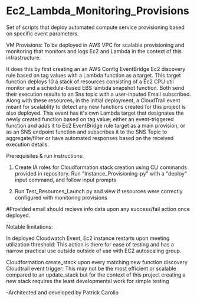  # Ec2_Lambda_Monitoring_Provisions
Set of scripts that deploy automated compute service provisioning based on specific event parameters.



VM Provisions:
To be deployed in AWS VPC for scalable provisioning and monitoring that monitors and logs Ec2 and Lambda
in the context of this infrastructure.

It does this by first creating an an AWS Config EventBridge Ec2 discovery rule based on tag values
with a Lambda function as a target. This target function deploys
10 a stack of resources consisting of a Ec2 CPU util monitor and a schedule-based EBS lambda snapshot function. 
Both send their execution results to an Sns topic with a user-inputed Email subscribed. Along with these
resources, in the initial deployment, a CloudTrail event meant for scalablity to detect any 
new functions created for this project is also deployed.
This event has it's own Lambda target that designates the newly created function based on tag value;
either an event-triggered function and adds it to Ec2 EventBridge rule target as a main provision,
or as an SNS endpoint function and subscribes it to the SNS Topic to aggregate/filter or have 
automated responses based on the received execution details.


Prerequisites & run instructions:

1. Create IA roles for Cloudformation stack creation using CLI commands provided in repository.
Run "Instance_Provisioning-py" with a "deploy" input command, and follow input prompts

2. Run Test_Resources_Launch.py and view if resources were correctly configured with monitoring provisions

#Provided email should recieve info data upon any success/fail action once deployed.







Notable limitations:

In deployed Cloudwatch Event, Ec2 instance restarts upon meeting utilization threshold:
    This action is there for ease of testing and has a narrow practical use outside outside of use with EC2 autoscaling group.

Cloudformation create_stack upon every matching new function discovery Cloudtrail event trigger:
    This may not be the most efficient or scalable compared to an update_stack but
    for the context of this project creating a new stack requires the least developmental work for simple testing


-Architected and developed by Patrick Carollo
